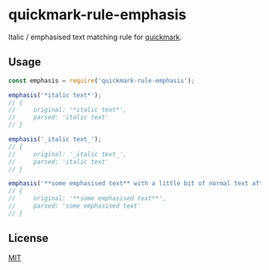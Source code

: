 # quickmark-rule-emphasis

Italic / emphasised text matching rule for [quickmark](https://github.com/jameskmonger/quickmark).

## Usage

```javascript
const emphasis = require('quickmark-rule-emphasis');

emphasis('*italic text*');
// {
//     original: '*italic text*',
//     parsed: 'italic text'
// }

emphasis('_italic text_');
// {
//     original: '_italic text_',
//     parsed: 'italic text'
// }

emphasis('**some emphasised text** with a little bit of normal text after');
// {
//     original: '**some emphasised text**',
//     parsed: 'some emphasised text'
// }
```

## License

[MIT](LICENSE)
